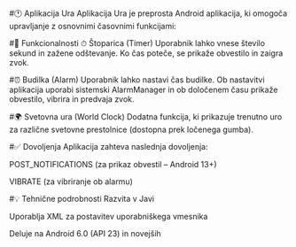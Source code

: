 #🕐 Aplikacija Ura
Aplikacija Ura je preprosta Android aplikacija, ki omogoča upravljanje z osnovnimi časovnimi funkcijami:

#🔧 Funkcionalnosti
⏱ Štoparica (Timer)
Uporabnik lahko vnese število sekund in zažene odštevanje. Ko čas poteče, se prikaže obvestilo in zaigra zvok.

#⏰ Budilka (Alarm)
Uporabnik lahko nastavi čas budilke. Ob nastavitvi aplikacija uporabi sistemski AlarmManager in ob določenem času prikaže obvestilo, vibrira in predvaja zvok.

#🌍 Svetovna ura (World Clock)
Dodatna funkcija, ki prikazuje trenutno uro za različne svetovne prestolnice (dostopna prek ločenega gumba).

#✅ Dovoljenja
Aplikacija zahteva naslednja dovoljenja:

POST_NOTIFICATIONS (za prikaz obvestil – Android 13+)

VIBRATE (za vibriranje ob alarmu)

#💡 Tehnične podrobnosti
Razvita v Javi

Uporablja XML za postavitev uporabniškega vmesnika

Deluje na Android 6.0 (API 23) in novejših
